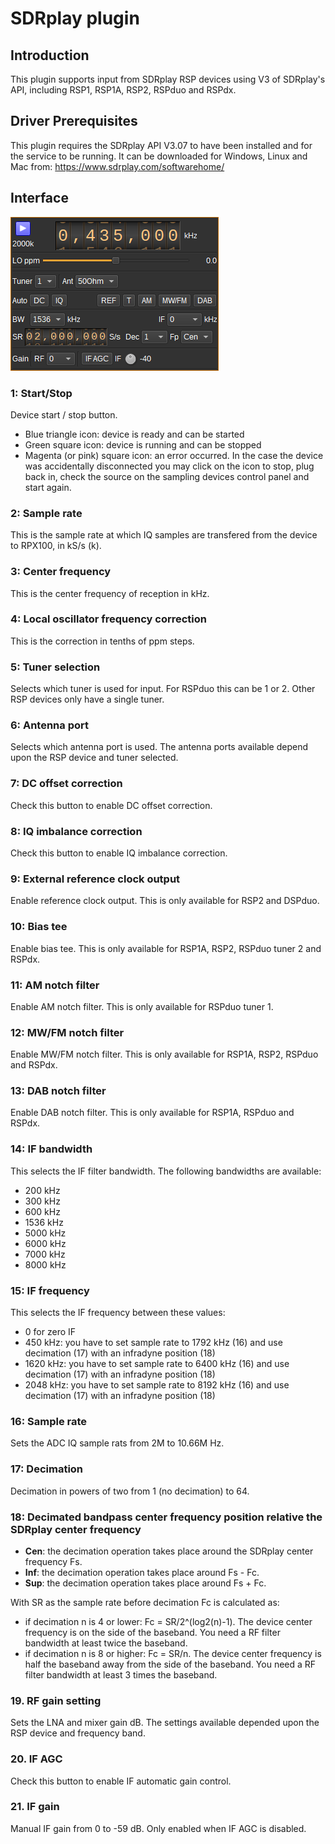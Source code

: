 <h1>SDRplay plugin</h1>

<h2>Introduction</h2>

This plugin supports input from SDRplay RSP devices using V3 of SDRplay's API, including RSP1, RSP1A, RSP2, RSPduo and RSPdx.

<h2>Driver Prerequisites</h2>

This plugin requires the SDRplay API V3.07 to have been installed and for the service to be running. It can be downloaded for Windows, Linux and Mac from: https://www.sdrplay.com/softwarehome/

<h2>Interface</h2>

![SDRplay v3 plugin GUI](../../../doc/img/SDRPlayV3_plugin.png)

<h3>1: Start/Stop</h3>

Device start / stop button.

  - Blue triangle icon: device is ready and can be started
  - Green square icon: device is running and can be stopped
  - Magenta (or pink) square icon: an error occurred. In the case the device was accidentally disconnected you may click on the icon to stop, plug back in, check the source on the sampling devices control panel and start again.

<h3>2: Sample rate</h3>

This is the sample rate at which IQ samples are transfered from the device to RPX100, in kS/s (k).

<h3>3: Center frequency</h3>

This is the center frequency of reception in kHz.

<h3>4: Local oscillator frequency correction</h3>

This is the correction in tenths of ppm steps.

<h3>5: Tuner selection</h3>

Selects which tuner is used for input. For RSPduo this can be 1 or 2. Other RSP devices only have a single tuner.

<h3>6: Antenna port</h3>

Selects which antenna port is used. The antenna ports available depend upon the RSP device and tuner selected.

<h3>7: DC offset correction</h3>

Check this button to enable DC offset correction.

<h3>8: IQ imbalance correction</h3>

Check this button to enable IQ imbalance correction.

<h3>9: External reference clock output</h3>

Enable reference clock output. This is only available for RSP2 and DSPduo.

<h3>10: Bias tee</h3>

Enable bias tee. This is only available for RSP1A, RSP2, RSPduo tuner 2 and RSPdx.

<h3>11: AM notch filter</h3>

Enable AM notch filter. This is only available for RSPduo tuner 1.

<h3>12: MW/FM notch filter</h3>

Enable MW/FM notch filter. This is only available for RSP1A, RSP2, RSPduo and RSPdx.

<h3>13: DAB notch filter</h3>

Enable DAB notch filter. This is only available for RSP1A, RSPduo and RSPdx.

<h3>14: IF bandwidth</h3>

This selects the IF filter bandwidth. The following bandwidths are available:

  - 200 kHz
  - 300 kHz
  - 600 kHz
  - 1536 kHz
  - 5000 kHz
  - 6000 kHz
  - 7000 kHz
  - 8000 kHz

<h3>15: IF frequency</h3>

This selects the IF frequency between these values:

  - 0 for zero IF
  - 450 kHz: you have to set sample rate to 1792 kHz (16) and use decimation (17) with an infradyne position (18)
  - 1620 kHz: you have to set sample rate to 6400 kHz (16) and use decimation (17) with an infradyne position (18)
  - 2048 kHz: you have to set sample rate to 8192 kHz (16) and use decimation (17) with an infradyne position (18)

<h3>16: Sample rate</h3>

Sets the ADC IQ sample rats from 2M to 10.66M Hz.

<h3>17: Decimation</h3>

Decimation in powers of two from 1 (no decimation) to 64.

<h3>18: Decimated bandpass center frequency position relative the SDRplay center frequency</h3>

  - **Cen**: the decimation operation takes place around the SDRplay center frequency Fs.
  - **Inf**: the decimation operation takes place around Fs - Fc.
  - **Sup**: the decimation operation takes place around Fs + Fc.

With SR as the sample rate before decimation Fc is calculated as:

  - if decimation n is 4 or lower:  Fc = SR/2^(log2(n)-1). The device center frequency is on the side of the baseband. You need a RF filter bandwidth at least twice the baseband.
  - if decimation n is 8 or higher: Fc = SR/n. The device center frequency is half the baseband away from the side of the baseband. You need a RF filter bandwidth at least 3 times the baseband.

<h3>19. RF gain setting</h3>

Sets the LNA and mixer gain dB. The settings available depended upon the RSP device and frequency band.

<h3>20. IF AGC</h3>

Check this button to enable IF automatic gain control.

<h3>21. IF gain</h3>

Manual IF gain from 0 to -59 dB. Only enabled when IF AGC is disabled.
